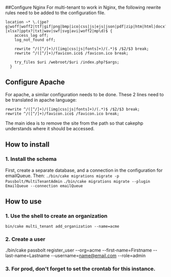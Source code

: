 ##Configure Nginx
For multi-tenant to work in Nginx, the following rewrite rules need to be added to the configuration file.
```
location ~* \.(jpe?g|woff|woff2|ttf|gif|png|bmp|ico|css|js|ejs|json|pdf|zip|htm|html|docx?|xlsx?|pptx?|txt|wav|swf|svg|avi|woff2|mp\d)$ {
    access_log off;
    log_not_found off;

    rewrite ^/([^/]+)/([img|css|js|fonts]+)/(.*)$ /$2/$3 break;
    rewrite ^/([^/]+)/favicon.ico$ /favicon.ico break;

    try_files $uri /webroot/$uri /index.php?$args;
  }
```

## Configure Apache
For apache, a similar configuration needs to be done. These 2 lines need to be translated in apache language: 
```
rewrite ^/([^/]+)/([img|css|js|fonts]+)/(.*)$ /$2/$3 break;
rewrite ^/([^/]+)/favicon.ico$ /favicon.ico break;
```

The main idea is to remove the site from the path so that cakephp understands where it should be accessed.

## How to install
### 1. Install the schema
First, create a separate database, and a connection in the configuration for emailQueue. Then:
```./bin/cake migrations migrate -p Passbolt/MultiTenantAdmin```
```./bin/cake migrations migrate --plugin EmailQueue --connection emailQueue```


## How to use
### 1. Use the shell to create an organization
```bin/cake multi_tenant add_organization --name=acme```

### 2. Create a user
./bin/cake passbolt register_user --org=acme --first-name=Firstname --last-name=Lastname --username=name@email.com --role=admin

### 3. For prod, don't forget to set the crontab for this instance.
